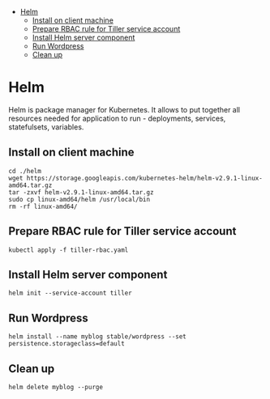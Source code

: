 - [Helm](#helm)
    - [Install on client machine](#install-on-client-machine)
    - [Prepare RBAC rule for Tiller service account](#prepare-rbac-rule-for-tiller-service-account)
    - [Install Helm server component](#install-helm-server-component)
    - [Run Wordpress](#run-wordpress)
    - [Clean up](#clean-up)

# Helm
Helm is package manager for Kubernetes. It allows to put together all resources needed for application to run - deployments, services, statefulsets, variables.

## Install on client machine
```
cd ./helm
wget https://storage.googleapis.com/kubernetes-helm/helm-v2.9.1-linux-amd64.tar.gz
tar -zxvf helm-v2.9.1-linux-amd64.tar.gz
sudo cp linux-amd64/helm /usr/local/bin
rm -rf linux-amd64/
```
## Prepare RBAC rule for Tiller service account
```
kubectl apply -f tiller-rbac.yaml
```

## Install Helm server component
```
helm init --service-account tiller
```

## Run Wordpress
```
helm install --name myblog stable/wordpress --set persistence.storageclass=default
```

## Clean up
```
helm delete myblog --purge
```

